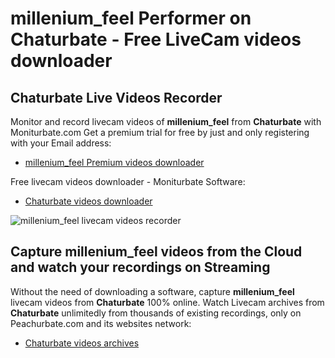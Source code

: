 # millenium_feel Performer on Chaturbate - Free LiveCam videos downloader

## Chaturbate Live Videos Recorder

Monitor and record livecam videos of **millenium_feel** from **Chaturbate** with Moniturbate.com
Get a premium trial for free by just and only registering with your Email address:
* [millenium_feel Premium videos downloader](https://moniturbate.com/request-demo-licence-key.html)

Free livecam videos downloader - Moniturbate Software:
* [Chaturbate videos downloader](https://moniturbate.com/moniturbate-download-software.html)

![millenium_feel livecam videos recorder](https://peachurnet.com/templates/moniturbate-software.png)


## Capture millenium_feel videos from the Cloud and watch your recordings on Streaming

Without the need of downloading a software, capture **millenium_feel** livecam videos from **Chaturbate** 100% online.
Watch Livecam archives from **Chaturbate** unlimitedly from thousands of existing recordings, only on Peachurbate.com and its websites network:
* [Chaturbate videos archives](https://peachurnet.com/)
